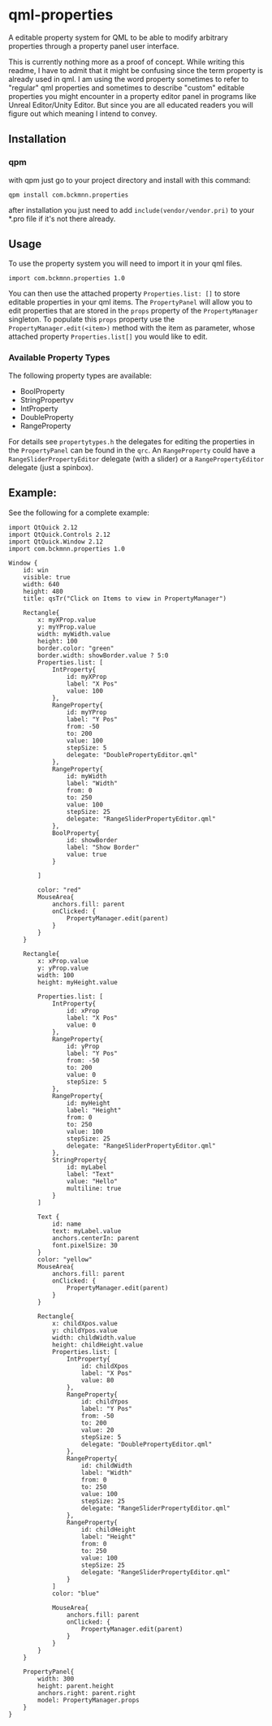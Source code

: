 # qml-properties

A editable property system for QML to be able to modify arbitrary properties through a property panel user interface.

This is currently nothing more as a proof of concept. While writing this readme, I have to admit that it might be confusing since the term property is already used in qml. I am using the word property sometimes to refer to "regular" qml properties and sometimes to describe "custom" editable properties you might encounter in a property editor panel in programs like Unreal Editor/Unity Editor. But since you are all educated readers you will figure out which meaning I intend to convey.

## Installation

### qpm

with qpm just go to your project directory and install with this command:

```
qpm install com.bckmnn.properties
```

after installation you just need to add `include(vendor/vendor.pri)` to your *.pro file if it's not
there already.

## Usage

To use the property system you will need to import it in your qml files.

```
import com.bckmnn.properties 1.0
```

You can then use the attached property `Properties.list: []` to store editable properties in your qml items. The `PropertyPanel` will allow you to edit properties that are stored in the `props` property of the `PropertyManager` singleton. To populate this `props` property use the `PropertyManager.edit(<item>)` method with the item as parameter, whose attached property `Properties.list[]` you would like to edit.

### Available Property Types

The following property types are available:
  * BoolProperty
  * StringPropertyv
  * IntProperty 
  * DoubleProperty
  * RangeProperty

For details see `propertytypes.h` the delegates for editing the properties in the `PropertyPanel` can be found in the `qrc`. An `RangeProperty` could have a `RangeSliderPropertyEditor` delegate (with a slider) or a `RangePropertyEditor` delegate (just a spinbox).


## Example:

See the following for a complete example:

```
import QtQuick 2.12
import QtQuick.Controls 2.12
import QtQuick.Window 2.12
import com.bckmnn.properties 1.0

Window {
    id: win
    visible: true
    width: 640
    height: 480
    title: qsTr("Click on Items to view in PropertyManager")

    Rectangle{
        x: myXProp.value
        y: myYProp.value
        width: myWidth.value
        height: 100
        border.color: "green"
        border.width: showBorder.value ? 5:0
        Properties.list: [
            IntProperty{
                id: myXProp
                label: "X Pos"
                value: 100
            },
            RangeProperty{
                id: myYProp
                label: "Y Pos"
                from: -50
                to: 200
                value: 100
                stepSize: 5
                delegate: "DoublePropertyEditor.qml"
            },
            RangeProperty{
                id: myWidth
                label: "Width"
                from: 0
                to: 250
                value: 100
                stepSize: 25
                delegate: "RangeSliderPropertyEditor.qml"
            },
            BoolProperty{
                id: showBorder
                label: "Show Border"
                value: true
            }

        ]

        color: "red"
        MouseArea{
            anchors.fill: parent
            onClicked: {
                PropertyManager.edit(parent)
            }
        }
    }

    Rectangle{
        x: xProp.value
        y: yProp.value
        width: 100
        height: myHeight.value

        Properties.list: [
            IntProperty{
                id: xProp
                label: "X Pos"
                value: 0
            },
            RangeProperty{
                id: yProp
                label: "Y Pos"
                from: -50
                to: 200
                value: 0
                stepSize: 5
            },
            RangeProperty{
                id: myHeight
                label: "Height"
                from: 0
                to: 250
                value: 100
                stepSize: 25
                delegate: "RangeSliderPropertyEditor.qml"
            },
            StringProperty{
                id: myLabel
                label: "Text"
                value: "Hello"
                multiline: true
            }
        ]

        Text {
            id: name
            text: myLabel.value
            anchors.centerIn: parent
            font.pixelSize: 30
        }
        color: "yellow"
        MouseArea{
            anchors.fill: parent
            onClicked: {
                PropertyManager.edit(parent)
            }
        }

        Rectangle{
            x: childXpos.value
            y: childYpos.value
            width: childWidth.value
            height: childHeight.value
            Properties.list: [
                IntProperty{
                    id: childXpos
                    label: "X Pos"
                    value: 80
                },
                RangeProperty{
                    id: childYpos
                    label: "Y Pos"
                    from: -50
                    to: 200
                    value: 20
                    stepSize: 5
                    delegate: "DoublePropertyEditor.qml"
                },
                RangeProperty{
                    id: childWidth
                    label: "Width"
                    from: 0
                    to: 250
                    value: 100
                    stepSize: 25
                    delegate: "RangeSliderPropertyEditor.qml"
                },
                RangeProperty{
                    id: childHeight
                    label: "Height"
                    from: 0
                    to: 250
                    value: 100
                    stepSize: 25
                    delegate: "RangeSliderPropertyEditor.qml"
                }
            ]
            color: "blue"

            MouseArea{
                anchors.fill: parent
                onClicked: {
                    PropertyManager.edit(parent)
                }
            }
        }
    }

    PropertyPanel{
        width: 300
        height: parent.height
        anchors.right: parent.right
        model: PropertyManager.props
    }
}

```

